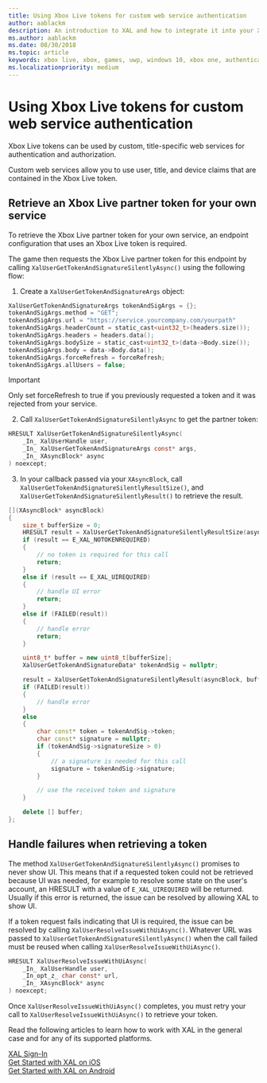```yaml
---
title: Using Xbox Live tokens for custom web service authentication
author: aablackm
description: An introduction to XAL and how to integrate it into your Xbox Live project.
ms.author: aablackm
ms.date: 08/30/2018
ms.topic: article
keywords: xbox live, xbox, games, uwp, windows 10, xbox one, authentication, sign-in
ms.localizationpriority: medium
---
```


# Using Xbox Live tokens for custom web service authentication

Xbox Live tokens can be used by custom, title-specific web services for authentication and authorization.

Custom web services allow you to use user, title, and device claims that are contained in the Xbox Live token.


## Retrieve an Xbox Live partner token for your own service

To retrieve the Xbox Live partner token for your own service, an endpoint configuration that uses an Xbox Live token is required.

The game then requests the Xbox Live partner token for this endpoint by calling `XalUserGetTokenAndSignatureSilentlyAsync()` using the following flow:

1. Create a `XalUserGetTokenAndSignatureArgs` object:

```c
XalUserGetTokenAndSignatureArgs tokenAndSigArgs = {};
tokenAndSigArgs.method = "GET";
tokenAndSigArgs.url = "https://service.yourcompany.com/yourpath"
tokenAndSigArgs.headerCount = static_cast<uint32_t>(headers.size());
tokenAndSigArgs.headers = headers.data();
tokenAndSigArgs.bodySize = static_cast<uint32_t>(data->Body.size());
tokenAndSigArgs.body = data->Body.data();
tokenAndSigArgs.forceRefresh = forceRefresh;
tokenAndSigArgs.allUsers = false;
```

> [!IMPORTANT]
> Only set forceRefresh to true if you previously requested a token and it was rejected from your service.

2. Call `XalUserGetTokenAndSignatureSilentlyAsync` to get the partner token:

```c
HRESULT XalUserGetTokenAndSignatureSilentlyAsync(
    _In_ XalUserHandle user,
    _In_ XalUserGetTokenAndSignatureArgs const* args,
    _In_ XAsyncBlock* async
) noexcept;
```

3. In your callback passed via your `XAsyncBlock`, call `XalUserGetTokenAndSignatureSilentlyResultSize()`, and `XalUserGetTokenAndSignatureSilentlyResult()` to retrieve the result.

```cpp
[](XAsyncBlock* asyncBlock)
{
    size_t bufferSize = 0;
    HRESULT result = XalUserGetTokenAndSignatureSilentlyResultSize(asyncBlock, &bufferSize);
    if (result == E_XAL_NOTOKENREQUIRED)
    {
        // no token is required for this call
        return;
    }
    else if (result == E_XAL_UIREQUIRED)
    {
        // handle UI error
        return;
    }
    else if (FAILED(result))
    {
        // handle error
        return;
    }

    uint8_t* buffer = new uint8_t[bufferSize];
    XalUserGetTokenAndSignatureData* tokenAndSig = nullptr;

    result = XalUserGetTokenAndSignatureSilentlyResult(asyncBlock, bufferSize, buffer, &tokenAndSig, nullptr);
    if (FAILED(result))
    {
        // handle error
    }
    else
    {
        char const* token = tokenAndSig->token;
        char const* signature = nullptr;
        if (tokenAndSig->signatureSize > 0)
        {
            // a signature is needed for this call
            signature = tokenAndSig->signature;
        }

        // use the received token and signature
    }

    delete [] buffer;
};
```

## Handle failures when retrieving a token

The method `XalUserGetTokenAndSignatureSilentlyAsync()` promises to never show UI.
This means that if a requested token could not be retrieved because UI was needed, for example to resolve some state on the user's account, an HRESULT with a value of `E_XAL_UIREQUIRED` will be returned.
Usually if this error is returned, the issue can be resolved by allowing XAL to show UI.

If a token request fails indicating that UI is required, the issue can be resolved by calling `XalUserResolveIssueWithUiAsync()`.
Whatever URL was passed to `XalUserGetTokenAndSignatureSilentlyAsync()` when the call failed must be reused when calling `XalUserResolveIssueWithUiAsync()`.

```c
HRESULT XalUserResolveIssueWithUiAsync(
    _In_ XalUserHandle user,
    _In_opt_z_ char const* url,
    _In_ XAsyncBlock* async
) noexcept;
```

Once `XalUserResolveIssueWithUiAsync()` completes, you must retry your call to `XalUserResolveIssueWithUiAsync()` to retrieve your token.

Read the following articles to learn how to work with XAL in the general case and for any of its supported platforms.

[XAL Sign-In](xal-sign-in.md)  
[Get Started with XAL on iOS](../../get-started-with-ios-android/ios-get-started-with-xsapi.md)  
[Get Started with XAL on Android](../../get-started-with-ios-android/android-get-started-with-xsapi.md)
